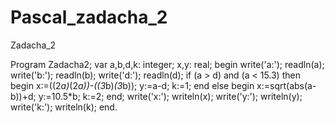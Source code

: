 # Pascal_zadacha_2
Zadacha_2

Program Zadacha2;
var 
a,b,d,k: integer;
x,y: real;
begin
  write('a:');
	readln(a);
	write('b:');
	readln(b);
	write('d:');
	readln(d);
	if (a > d) and (a < 15.3) then
	begin 
	x:=((2*a)*(2*a))-((3*b)*(3*b));
	y:=a-d;
	k:=1;
	end
	else 
	begin
	x:=sqrt(abs(a-b))+d;
	y:=10.5*b;
	k:=2;
	end;
	write('x:');
	writeln(x);
	write('y:');
	writeln(y);
	write('k:');
	writeln(k);
end.
